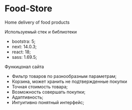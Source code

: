 # Food-Store
Home delivery of food products 

Используемый стек и библиотеки
- bootstra: 5;
- next: 14.0.3;
- react: 18;
- sass: 1.69.5;

Функицонал сайта
- Фильтр товаров по разнообразным параметрам;
- Корзина, может хранить не подтвержденные покупки
- Точная стоимость товара;
- Возможность совершать покупки;
- Адаптивность;
- Интуитивно понятный интерфейс;

